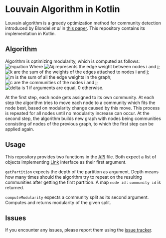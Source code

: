 # Louvain Algorithm in Kotlin

Louvain algorithm is a greedy optimization method for community detection introduced by Blondel _et al_ in 
[this paper](https://arxiv.org/abs/0803.0476). This repository contains its implementation in Kotlin.

## Algorithm

Algorithm is optimizing modularity, which is computed as follows:  
![equation](https://latex.codecogs.com/gif.latex?Q&space;=&space;\frac{1}{2m}\sum\limits_{ij}\bigg[A_{ij}&space;-&space;\frac{k_i&space;k_j}{2m}\bigg]\delta&space;(c_i,c_j))  
Where  
![Aij](https://latex.codecogs.com/gif.latex?\large&space;A_{ij}) represents the edge weight between nodes i and j;  
![k](https://latex.codecogs.com/gif.latex?\large&space;k_i,&space;k_j) are the sum of the weights of the edges attached 
to nodes i and j;  
![m](https://latex.codecogs.com/gif.latex?\large&space;m) is the sum of all the edge weights in the graph;  
![c](https://latex.codecogs.com/gif.latex?\large&space;c_i,&space;c_j) are the communities of the nodes i and j;  
![delta](https://latex.codecogs.com/gif.latex?\large&space;\delta&space;(x,y)) is 1 if arguments are equal, 0 otherwise.

At the first step, each node gets assigned to its own community. At each step the algorithm tries to move each node to a 
community which fits the node best, based on modularity change caused by this move. This process is repeated for all 
nodes until no modularity increase can occur. At the second step, the algorithm builds new graph with nodes being 
communities consisting of nodes of the previous graph, to which the first step can be applied again.

## Usage
This repository provides two functions in the [API](src/main/kotlin/org/jetbrains/research/ictl/louvain/API.kt) file.
Both expect a list of objects implementing [Link](src/main/kotlin/org/jetbrains/research/ictl/louvain/Link.kt) interface
as their first argument.

`getPartition` expects the depth of the partition as argument. Depth means how many times should the algorithm try to
repeat on the resulting communities after getting the first partition. A map `node id` : `community id` is returned.

`computeModularity` expects a community split as its second argument. Computes and returns modularity of the given 
split.

## Issues

If you encounter any issues, please report them using the 
[issue tracker](https://github.com/JetBrains-Research/louvain/issues).